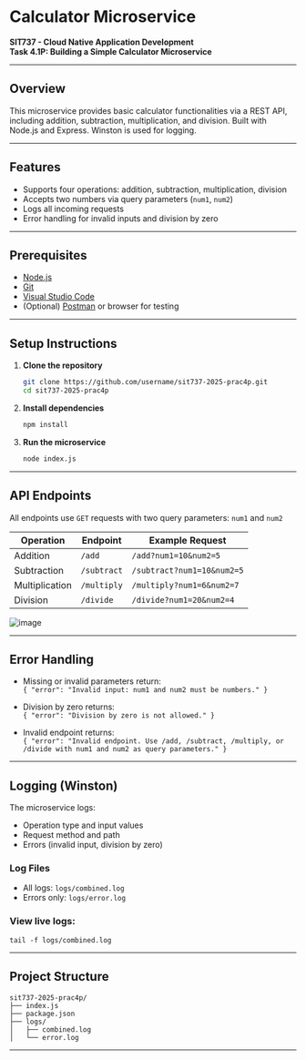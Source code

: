 # Calculator Microservice  
**SIT737 - Cloud Native Application Development**  
**Task 4.1P: Building a Simple Calculator Microservice**

---

## Overview

This microservice provides basic calculator functionalities via a REST API, including addition, subtraction, multiplication, and division. Built with Node.js and Express. Winston is used for logging.

---

## Features

- Supports four operations: addition, subtraction, multiplication, division  
- Accepts two numbers via query parameters (`num1`, `num2`)  
- Logs all incoming requests  
- Error handling for invalid inputs and division by zero  

---

## Prerequisites

- [Node.js](https://nodejs.org/en/download/)  
- [Git](https://git-scm.com/downloads)  
- [Visual Studio Code](https://code.visualstudio.com/)  
- (Optional) [Postman](https://www.postman.com/) or browser for testing  

---

## Setup Instructions

1. **Clone the repository**

   ```bash
   git clone https://github.com/username/sit737-2025-prac4p.git
   cd sit737-2025-prac4p
   ```

2. **Install dependencies**

   ```bash
   npm install
   ```

3. **Run the microservice**

   ```bash
   node index.js
   ```

---

## API Endpoints

All endpoints use `GET` requests with two query parameters: `num1` and `num2`

| Operation     | Endpoint      | Example Request                   |
|---------------|---------------|-----------------------------------|
| Addition      | `/add`        | `/add?num1=10&num2=5`             |
| Subtraction   | `/subtract`   | `/subtract?num1=10&num2=5`        |
| Multiplication| `/multiply`   | `/multiply?num1=6&num2=7`         |
| Division      | `/divide`     | `/divide?num1=20&num2=4`          |
![image](https://github.com/user-attachments/assets/c9f99873-c6f6-4e2c-a7e7-0e59ccbd9635)

---

## Error Handling

- Missing or invalid parameters return:  
  `{ "error": "Invalid input: num1 and num2 must be numbers." }`

- Division by zero returns:  
  `{ "error": "Division by zero is not allowed." }`

- Invalid endpoint returns:  
  `{ "error": "Invalid endpoint. Use /add, /subtract, /multiply, or /divide with num1 and num2 as query parameters." }`

---

## Logging (Winston)

The microservice logs:

- Operation type and input values  
- Request method and path  
- Errors (invalid input, division by zero)

### Log Files

- All logs: `logs/combined.log`  
- Errors only: `logs/error.log`

### View live logs:

```Git Bash
tail -f logs/combined.log
```

---

## Project Structure

```
sit737-2025-prac4p/
├── index.js
├── package.json
├── logs/
│   ├── combined.log
│   └── error.log
```

---
